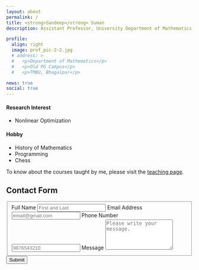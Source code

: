 ```yaml
---
layout: about
permalink: /
title: <strong>Sandeep</strong> Suman
description: Assistant Professor, University Department of Mathematics, TMBU, Bhagalpur.

profile:
  align: right
  image: prof_pic-2-2.jpg
  # address: >
  #   <p>Department of Mathematics</p>
  #   <p>Old PG Campus</p>
  #   <p>TMBU, Bhagalpur</p>

news: true
social: true
---
```



#### Research Interest

- Nonlinear Optimization

#### Hobby

- History of Mathematics
- Programming
- Chess

To know about the courses taught by me, please visit the [teaching page](/teaching/).

## Contact Form

<form id="fs-frm" name="simple-contact-form" accept-charset="utf-8" action="https://formspree.io/f/xleaozyd" method="post">
  <fieldset id="fs-frm-inputs">
    <label for="full-name">Full Name</label>
    <input type="text" name="name" id="full-name" placeholder="First and Last" required="">
    <label for="email-address">Email Address</label>
    <input type="email" name="_replyto" id="email-address" placeholder="email@gmail.com" required="">
    <label for="phone-no" name="call" id="phone-no">Phone Number</label>
    <input type="tel" maxlength="10" pattern="\d{10}" title="Please enter exactly 10 digits" placeholder="9876543210"/>
    <label for="message">Message</label>
    <textarea rows="5" name="message" id="message" placeholder="Please write your message." required=""></textarea>
    <input type="hidden" name="_subject" id="email-subject" value="Contact Form Submission">
  </fieldset>
  <input type="submit" value="Submit">
</form>
